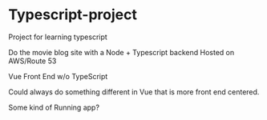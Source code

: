 # Typescript-project
Project for learning typescript

Do the movie blog site with a Node + Typescript backend Hosted on AWS/Route 53

Vue Front End w/o TypeScript

Could always do something different in Vue that is more front end centered.

Some kind of Running app?
